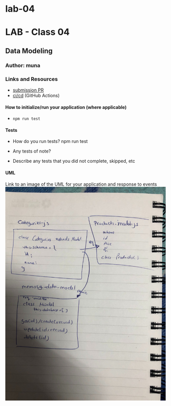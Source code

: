 # lab-04

# LAB - Class 04

## Data Modeling

### Author: muna

### Links and Resources

- [submission PR](https://github.com/401-advanced-javascript-muna/lab-04/pull/1)
- [ci/cd](https://github.com/401-advanced-javascript-muna/lab-04/actions) (GitHub Actions)



#### How to initialize/run your application (where applicable)

-  `npm run test`

#### Tests

- How do you run tests?
npm run test

- Any tests of note?
- Describe any tests that you did not complete, skipped, etc

#### UML

Link to an image of the UML for your application and response to events
![UML](uml4.jpg)
